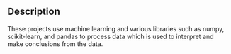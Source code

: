 ## Description

These projects use machine learning and various libraries such as numpy, scikit-learn, and pandas to process data which is used to interpret and make conclusions from the data.
